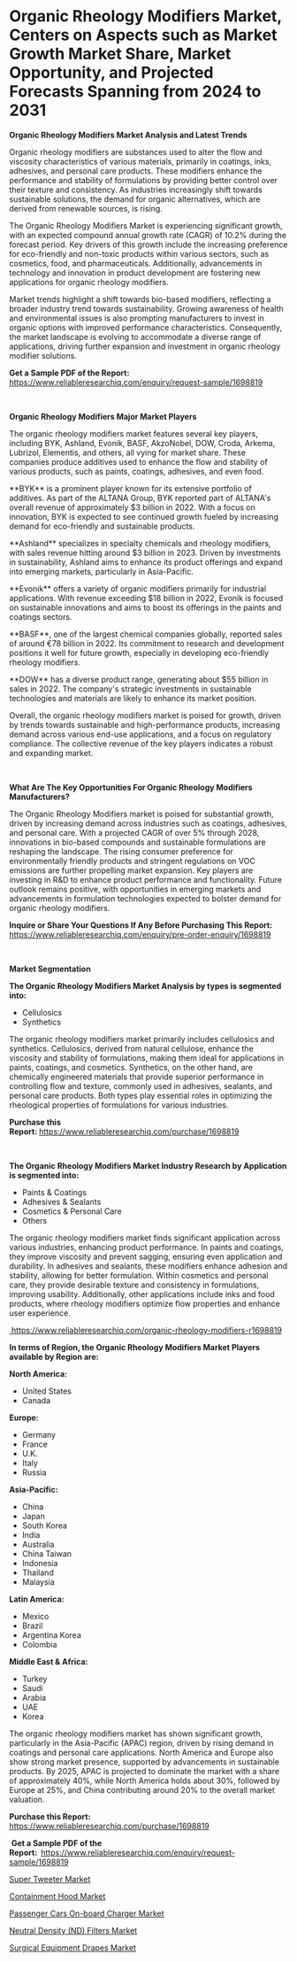 <p><h1>Organic Rheology Modifiers Market, Centers on Aspects such as Market Growth Market Share, Market Opportunity, and Projected Forecasts Spanning from 2024 to 2031</h1></p><p><strong>Organic Rheology Modifiers Market Analysis and Latest Trends</strong></p>
<p><p>Organic rheology modifiers are substances used to alter the flow and viscosity characteristics of various materials, primarily in coatings, inks, adhesives, and personal care products. These modifiers enhance the performance and stability of formulations by providing better control over their texture and consistency. As industries increasingly shift towards sustainable solutions, the demand for organic alternatives, which are derived from renewable sources, is rising.</p><p>The Organic Rheology Modifiers Market is experiencing significant growth, with an expected compound annual growth rate (CAGR) of 10.2% during the forecast period. Key drivers of this growth include the increasing preference for eco-friendly and non-toxic products within various sectors, such as cosmetics, food, and pharmaceuticals. Additionally, advancements in technology and innovation in product development are fostering new applications for organic rheology modifiers.</p><p>Market trends highlight a shift towards bio-based modifiers, reflecting a broader industry trend towards sustainability. Growing awareness of health and environmental issues is also prompting manufacturers to invest in organic options with improved performance characteristics. Consequently, the market landscape is evolving to accommodate a diverse range of applications, driving further expansion and investment in organic rheology modifier solutions.</p></p>
<p><strong>Get a Sample PDF of the Report:&nbsp;</strong> <a href="https://www.reliableresearchiq.com/enquiry/request-sample/1698819?utm_campaign=1141&utm_medium=2&utm_source=Github&utm_content=ia&utm_term=05112024&utm_id=organic-rheology-modifiers">https://www.reliableresearchiq.com/enquiry/request-sample/1698819</a></p>
<p>&nbsp;</p>
<p><strong>Organic Rheology Modifiers Major Market Players</strong></p>
<p><p>The organic rheology modifiers market features several key players, including BYK, Ashland, Evonik, BASF, AkzoNobel, DOW, Croda, Arkema, Lubrizol, Elementis, and others, all vying for market share. These companies produce additives used to enhance the flow and stability of various products, such as paints, coatings, adhesives, and even food.</p><p>**BYK** is a prominent player known for its extensive portfolio of additives. As part of the ALTANA Group, BYK reported part of ALTANA's overall revenue of approximately $3 billion in 2022. With a focus on innovation, BYK is expected to see continued growth fueled by increasing demand for eco-friendly and sustainable products.</p><p>**Ashland** specializes in specialty chemicals and rheology modifiers, with sales revenue hitting around $3 billion in 2023. Driven by investments in sustainability, Ashland aims to enhance its product offerings and expand into emerging markets, particularly in Asia-Pacific.</p><p>**Evonik** offers a variety of organic modifiers primarily for industrial applications. With revenue exceeding $18 billion in 2022, Evonik is focused on sustainable innovations and aims to boost its offerings in the paints and coatings sectors.</p><p>**BASF**, one of the largest chemical companies globally, reported sales of around €78 billion in 2022. Its commitment to research and development positions it well for future growth, especially in developing eco-friendly rheology modifiers.</p><p>**DOW** has a diverse product range, generating about $55 billion in sales in 2022. The company's strategic investments in sustainable technologies and materials are likely to enhance its market position.</p><p>Overall, the organic rheology modifiers market is poised for growth, driven by trends towards sustainable and high-performance products, increasing demand across various end-use applications, and a focus on regulatory compliance. The collective revenue of the key players indicates a robust and expanding market.</p></p>
<p>&nbsp;</p>
<p><strong>What Are The Key Opportunities For Organic Rheology Modifiers Manufacturers?</strong></p>
<p><p>The Organic Rheology Modifiers market is poised for substantial growth, driven by increasing demand across industries such as coatings, adhesives, and personal care. With a projected CAGR of over 5% through 2028, innovations in bio-based compounds and sustainable formulations are reshaping the landscape. The rising consumer preference for environmentally friendly products and stringent regulations on VOC emissions are further propelling market expansion. Key players are investing in R&D to enhance product performance and functionality. Future outlook remains positive, with opportunities in emerging markets and advancements in formulation technologies expected to bolster demand for organic rheology modifiers.</p></p>
<p><strong>Inquire or Share Your Questions If Any Before Purchasing This Report:</strong> <a href="https://www.reliableresearchiq.com/enquiry/pre-order-enquiry/1698819?utm_campaign=1141&utm_medium=2&utm_source=Github&utm_content=ia&utm_term=05112024&utm_id=organic-rheology-modifiers">https://www.reliableresearchiq.com/enquiry/pre-order-enquiry/1698819</a></p>
<p>&nbsp;</p>
<p><strong>Market Segmentation</strong></p>
<p><strong>The Organic Rheology Modifiers Market Analysis by types is segmented into:</strong></p>
<p><ul><li>Cellulosics</li><li>Synthetics</li></ul></p>
<p><p>The organic rheology modifiers market primarily includes cellulosics and synthetics. Cellulosics, derived from natural cellulose, enhance the viscosity and stability of formulations, making them ideal for applications in paints, coatings, and cosmetics. Synthetics, on the other hand, are chemically engineered materials that provide superior performance in controlling flow and texture, commonly used in adhesives, sealants, and personal care products. Both types play essential roles in optimizing the rheological properties of formulations for various industries.</p></p>
<p><strong>Purchase this Report:&nbsp;</strong><a href="https://www.reliableresearchiq.com/purchase/1698819?utm_campaign=1141&utm_medium=2&utm_source=Github&utm_content=ia&utm_term=05112024&utm_id=organic-rheology-modifiers">https://www.reliableresearchiq.com/purchase/1698819</a></p>
<p>&nbsp;</p>
<p><strong>The Organic Rheology Modifiers Market Industry Research by Application is segmented into:</strong></p>
<p><ul><li>Paints & Coatings</li><li>Adhesives & Sealants</li><li>Cosmetics & Personal Care</li><li>Others</li></ul></p>
<p><p>The organic rheology modifiers market finds significant application across various industries, enhancing product performance. In paints and coatings, they improve viscosity and prevent sagging, ensuring even application and durability. In adhesives and sealants, these modifiers enhance adhesion and stability, allowing for better formulation. Within cosmetics and personal care, they provide desirable texture and consistency in formulations, improving usability. Additionally, other applications include inks and food products, where rheology modifiers optimize flow properties and enhance user experience.</p></p>
<p><a href="https://www.reliableresearchiq.com/organic-rheology-modifiers-r1698819?utm_campaign=1141&utm_medium=2&utm_source=Github&utm_content=ia&utm_term=05112024&utm_id=organic-rheology-modifiers">&nbsp;https://www.reliableresearchiq.com/organic-rheology-modifiers-r1698819</a></p>
<p><strong>In terms of Region, the Organic Rheology Modifiers Market Players available by Region are:</strong></p>
<p>
    <p> <strong> North America: </strong>
        <ul>
            <li>United States</li>
            <li>Canada</li>
        </ul>
        </p> 
    <p> <strong> Europe: </strong>
        <ul>
            <li>Germany</li>
            <li>France</li>
            <li>U.K.</li>
            <li>Italy</li>
            <li>Russia</li>
        </ul>
        </p> 
    <p> <strong> Asia-Pacific: </strong>
        <ul>
            <li>China</li>
            <li>Japan</li>
            <li>South Korea</li>
            <li>India</li>
            <li>Australia</li>
            <li>China Taiwan</li>
            <li>Indonesia</li>
            <li>Thailand</li>
            <li>Malaysia</li>
        </ul>
        </p> 
    <p> <strong> Latin America: </strong>
        <ul>
            <li>Mexico</li>
            <li>Brazil</li>
            <li>Argentina Korea</li>
            <li>Colombia</li>
        </ul>
        </p> 
    <p> <strong> Middle East & Africa: </strong>
        <ul>
            <li>Turkey</li>
            <li>Saudi</li>
            <li>Arabia</li>
            <li>UAE</li>
            <li>Korea</li>
        </ul>
    </p>
    </p>
<p><p>The organic rheology modifiers market has shown significant growth, particularly in the Asia-Pacific (APAC) region, driven by rising demand in coatings and personal care applications. North America and Europe also show strong market presence, supported by advancements in sustainable products. By 2025, APAC is projected to dominate the market with a share of approximately 40%, while North America holds about 30%, followed by Europe at 25%, and China contributing around 20% to the overall market valuation.</p></p>
<p><strong>Purchase this Report: </strong><a href="https://www.reliableresearchiq.com/purchase/1698819?utm_campaign=1141&utm_medium=2&utm_source=Github&utm_content=ia&utm_term=05112024&utm_id=organic-rheology-modifiers">https://www.reliableresearchiq.com/purchase/1698819</a></p>
<p>&nbsp;<strong>Get a Sample PDF of the Report:&nbsp;&nbsp;</strong><a href="https://www.reliableresearchiq.com/enquiry/request-sample/1698819?utm_campaign=1141&utm_medium=2&utm_source=Github&utm_content=ia&utm_term=05112024&utm_id=organic-rheology-modifiers">https://www.reliableresearchiq.com/enquiry/request-sample/1698819</a></p>
<p><strong></strong></p>
<p><p><a href="https://github.com/lmorisekv5e/Market-Research-Report-List-1/blob/main/super-tweeter-market.md?utm_campaign=1141&utm_medium=2&utm_source=Github&utm_content=ia&utm_term=05112024&utm_id=organic-rheology-modifiers">Super Tweeter Market</a></p><p><a href="https://issuu.com/reportprime-2/docs/containment-hood-market-size-2030.p_97d400da0427c4?utm_campaign=1141&utm_medium=2&utm_source=Github&utm_content=ia&utm_term=05112024&utm_id=organic-rheology-modifiers">Containment Hood Market</a></p><p><a href="https://github.com/juniordelafrance/Market-Research-Report-List-5/blob/main/passenger-cars-on-board-charger-market.md?utm_campaign=1141&utm_medium=2&utm_source=Github&utm_content=ia&utm_term=05112024&utm_id=organic-rheology-modifiers">Passenger Cars On-board Charger Market</a></p><p><a href="https://github.com/anitrabixvburgie/Market-Research-Report-List-1/blob/main/neutral-density-nd-filters-market.md?utm_campaign=1141&utm_medium=2&utm_source=Github&utm_content=ia&utm_term=05112024&utm_id=organic-rheology-modifiers">Neutral Density (ND) Filters Market</a></p><p><a href="https://issuu.com/reportprime-2/docs/surgical-equipment-drapes-market-si_364ac3f5199e79?utm_campaign=1141&utm_medium=2&utm_source=Github&utm_content=ia&utm_term=05112024&utm_id=organic-rheology-modifiers">Surgical Equipment Drapes Market</a></p></p>